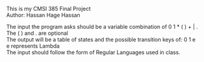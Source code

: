 This is my CMSI 385 Final Project  
Author: Hassan Hage Hassan
  
The input the program asks should be a variable combination of 0 1 * ( ) + | .  
The ( ) and . are optional  
The output will be a table of states and the possible transition keys of: 0 1 e  
e represents Lambda  
The input should follow the form of Regular Languages used in class.  
